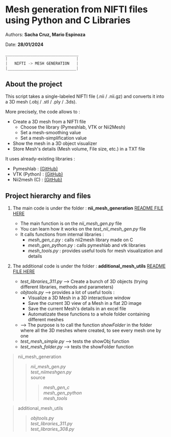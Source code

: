 # Mesh generation from NIFTI files using Python and C Libraries

Authors: **Sacha Cruz, Mario Espinoza**

Date: **28/01/2024**
```c
________________________________
|                              |
|   NIFTI -> MESH GENERATION   |
|______________________________|

```

## About the project

This script takes a single-labeled NIFTI file (.nii / .nii.gz) and converts it into a 3D mesh (.obj / .stl / .ply / .3ds). 

More precisely, the code allows to :
* Create a 3D mesh from a NIFTI file
    * Choose the library (Pymeshlab, VTK or Nii2Mesh)
    * Set a mesh-smoothing value 
    * Set a mesh-simplification value
* Show the mesh in a 3D object visualizer
* Store Mesh's details (Mesh volume, File size, etc.) in a TXT file


It uses already-existing libraries :
- Pymeshlab : [(GitHub)](https://github.com/cnr-isti-vclab/PyMeshLab)
- VTK (Python) : [(GitHub)](https://github.com/Kitware/VTK)
- Nii2mesh (C) : [(GitHub)](https://github.com/neurolabusc/nii2mesh)

## Project hierarchy and files

1. The main code is under the folder : **nii_mesh_generation** [README FILE HERE](https://github.com/54CHA-PJ/PAPPL-Mesh-Librairies/blob/master/additional_mesh_utils/README.md)
    * The main function is on the _*nii_mesh_gen.py*_ file
    * You can learn how it works on the _*test_nii_mesh_gen.py*_ file
    * It calls functions from internal libraries :
        * *mesh_gen_c.py* : calls nii2mesh library made on C
        * *mesh_gen_python.py* : calls pymeshlab and vtk libraries
        * *mesh_tools.py* : provides useful tools for mesh visualization and details

2. The additional code is under the folder : **additional_mesh_utils** [README FILE HERE](https://github.com/54CHA-PJ/PAPPL-Mesh-Librairies/blob/master/additional_mesh_utils/README.md)
    * _*test_libraries_311.py*_ --> Create a bunch of 3D objects (trying different libraries, methods and parameters)
    * _*objtools.py*_ --> provides a lot of useful tools :
        * Visualize a 3D Mesh in a 3D interactiuve window
        * Save the current 3D view of a Mesh in a flat 2D image
        * Save the current Mesh's details in an excel file
        * Automatizate these functions to a whole folder containing different meshes
    * --> The purpose is to call the function _*showFolder*_ in the folder where all the 3D meshes where created, to see every mesh one by one
    * _*test_mesh_simple.py*_ --> tests the showObj function
    * _*test_mesh_folder.py*_ --> tests the showFolder function

> nii_mesh_generation
> > *_nii_mesh_gen.py_* <br>
> > _test_niimeshgen.py_ <br>
> > source
> > > _mesh_gen_c_ <br>
> > > _mesh_gen_python_ <br>
> > > _mesh_tools_ <br>

> additional_mesh_utils <br>
> > *_objtools.py_* <br>
> > _test_libraries_311.py_ <br>
> > *_test_libraries_308.py_* <br>

